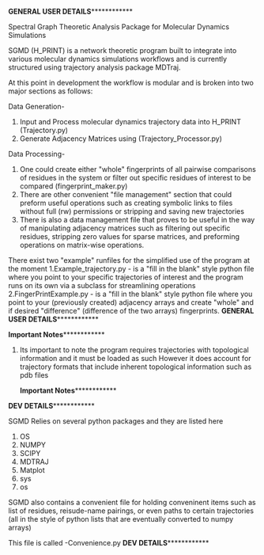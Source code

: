 
   ************************************GENERAL USER DETAILS************************************************

Spectral Graph Theoretic Analysis Package for Molecular Dynamics Simulations


SGMD (H_PRINT) is a network theoretic program built to integrate into various molecular dynamics simulations workflows and is currently structured using trajectory
analysis package MDTraj.


At this point in development the workflow is modular and is broken into two major sections as follows:

Data Generation-

1. Input and Process molecular dynamics trajectory data into H_PRINT (Trajectory.py)
2. Generate Adjacency Matrices using (Trajectory_Processor.py)

Data Processing-

1. One could create either "whole" fingerprints of all pairwise comparisons of residues in the system or filter out specific residues of interest to be compared (fingerprint_maker.py)
2. There are other convenient "file management" section that could preform useful operations such as creating symbolic links to files without full (rw) permissions or stripping and saving new trajectories
3. There is also a data management file that proves to be useful in the way of manipulating adjacency matrices such as filtering out specific residues, stripping zero values for sparse matrices,
   and preforming operations on matrix-wise operations.

There exist two "example" runfiles for the simplified use of the program at the moment
1.Example_trajectory.py - is a "fill in the blank" style python file where you point to your specific trajectories of interest and the program runs on its own via a subclass for streamlining operations
2.FingerPrintExample.py - is a "fill in the blank" style python file where you point to your (previously created) adjacency arrays and create "whole" and if desired "difference" (difference of the two arrays) fingerprints.
   ************************************GENERAL USER DETAILS************************************************

   ************************************Important Notes************************************************
1. Its important to note the program requires trajectories with topological information and it must be loaded as such
However it does account for trajectory formats that include inherent topological information such as pdb files



   ************************************Important Notes************************************************

************************************DEV DETAILS************************************************

SGMD Relies on several python packages and they are listed here

1. OS
2. NUMPY
3. SCIPY
4. MDTRAJ
5. Matplot
6. sys
7. os

SGMD also contains a convenient file for holding conveninent items such as list of residues, reisude-name pairings, or even paths to certain trajectories
(all in the style of python lists that are eventually converted to numpy arrays)

This file is called
-Convenience.py
************************************DEV DETAILS************************************************

